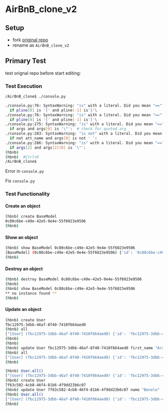 # AirBnB_clone_v2

## Setup

- fork [original repo](https://github.com/justinmajetich/AirBnB_clone.git)
- rename as `AirBnB_clone_v2`

## Primary Test

test orignal repo before start editing:

### Test Execution

```bash
/AirBnB_clone$ ./console.py

./console.py:76: SyntaxWarning: "is" with a literal. Did you mean "=="?
  if pline[0] is '{' and pline[-1] is'}'\
./console.py:76: SyntaxWarning: "is" with a literal. Did you mean "=="?
  if pline[0] is '{' and pline[-1] is'}'\
./console.py:275: SyntaxWarning: "is" with a literal. Did you mean "=="?
  if args and args[0] is '\"':  # check for quoted arg
./console.py:283: SyntaxWarning: "is not" with a literal. Did you mean "!="?
  if not att_name and args[0] is not ' ':
./console.py:286: SyntaxWarning: "is" with a literal. Did you mean "=="?
  if args[2] and args[2][0] is '\"':
(hbnb) 
(hbnb)	#Ctrl+D
/AirBnB_clone$
```
Error in `console.py`

Fix `console.py`

### Test Functionality

#### Create an object

```bash
(hbnb) create BaseModel
0c80c6be-c49e-42e5-9e4e-55f6023e9506
(hbnb)
```

#### Show an object

```bash
(hbnb) show BaseModel 0c80c6be-c49e-42e5-9e4e-55f6023e9506
[BaseModel] (0c80c6be-c49e-42e5-9e4e-55f6023e9506) {'id': '0c80c6be-c49e-42e5-9e4e-55f6023e9506', 'created_at': datetime.datetime(2024, 4, 13, 0, 31, 46, 197307), 'updated_at': datetime.datetime(2024, 4, 13, 0, 31, 46, 197314)}
(hbnb) 
```

#### Destroy an object

```bash
(hbnb) destroy BaseModel 0c80c6be-c49e-42e5-9e4e-55f6023e9506
(hbnb) 
(hbnb) show BaseModel 0c80c6be-c49e-42e5-9e4e-55f6023e9506
** no instance found **
(hbnb) 
```

#### Update an object

```bash
(hbnb) create User
fbc12975-3dbb-46af-8f40-7410f664aed0
(hbnb) all
["[User] (fbc12975-3dbb-46af-8f40-7410f664aed0) {'id': 'fbc12975-3dbb-46af-8f40-7410f664aed0', 'created_at': datetime.datetime(2024, 4, 13, 0, 39, 39, 138315), 'updated_at': datetime.datetime(2024, 4, 13, 0, 39, 39, 138322)}"]
(hbnb)
(hbnb)
(hbnb) update User fbc12975-3dbb-46af-8f40-7410f664aed0 first_name "Arafa"
(hbnb) all
["[User] (fbc12975-3dbb-46af-8f40-7410f664aed0) {'id': 'fbc12975-3dbb-46af-8f40-7410f664aed0', 'created_at': datetime.datetime(2024, 4, 13, 0, 39, 39, 138315), 'updated_at': datetime.datetime(2024, 4, 13, 0, 42, 18, 744639), 'first_name': 'Arafa'}"]
(hbnb) 
```

```bash
(hbnb) User.all()
["[User] (fbc12975-3dbb-46af-8f40-7410f664aed0) {'id': 'fbc12975-3dbb-46af-8f40-7410f664aed0', 'created_at': datetime.datetime(2024, 4, 13, 0, 39, 39, 138315), 'updated_at': datetime.datetime(2024, 4, 13, 0, 42, 18, 744639), 'first_name': 'Arafa'}"]
(hbnb) create User
7f63c502-4cb8-46f4-81b6-4f9dd23b6c07
(hbnb) update User 7f63c502-4cb8-46f4-81b6-4f9dd23b6c07 name "Bonolo"
(hbnb) User.all()
["[User] (fbc12975-3dbb-46af-8f40-7410f664aed0) {'id': 'fbc12975-3dbb-46af-8f40-7410f664aed0', 'created_at': datetime.datetime(2024, 4, 13, 0, 39, 39, 138315), 'updated_at': datetime.datetime(2024, 4, 13, 0, 42, 18, 744639), 'first_name': 'Arafa'}", "[User] (7f63c502-4cb8-46f4-81b6-4f9dd23b6c07) {'id': '7f63c502-4cb8-46f4-81b6-4f9dd23b6c07', 'created_at': datetime.datetime(2024, 4, 13, 0, 45, 15, 449052), 'updated_at': datetime.datetime(2024, 4, 13, 0, 46, 0, 700284), 'name': 'Bonolo'}"]
(hbnb) 
```

```bash
```

```bash
```

```bash
```

```bash
```

```bash
```

```bash
```

```bash
```

```bash
```

```bash
```

```bash
```

```bash
```

```bash
```

```bash
```

```bash
```

```bash
```


